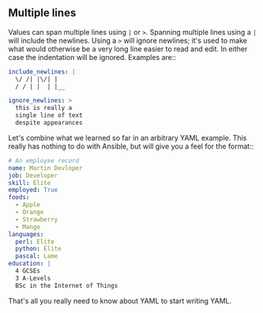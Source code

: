 ## Multiple lines

Values can span multiple lines using ``|`` or ``>``.  Spanning multiple lines using a ``|`` will include the newlines.  Using a ``>`` will ignore newlines; it's used to make what would otherwise be a very long line easier to read and edit.
In either case the indentation will be ignored.
Examples are::

```yaml
include_newlines: |
  \/ /| |\/| |
  / / | |  | |__

ignore_newlines: >
  this is really a
  single line of text
  despite appearances
```

Let's combine what we learned so far in an arbitrary YAML example.
This really has nothing to do with Ansible, but will give you a feel for the format::

```yaml
# An employee record
name: Martin Devloper
job: Developer
skill: Elite
employed: True
foods:
  - Apple
  - Orange
  - Strawberry
  - Mango
languages:
  perl: Elite
  python: Elite
  pascal: Lame
education: |
  4 GCSEs
  3 A-Levels
  BSc in the Internet of Things
```

That's all you really need to know about YAML to start writing YAML.

